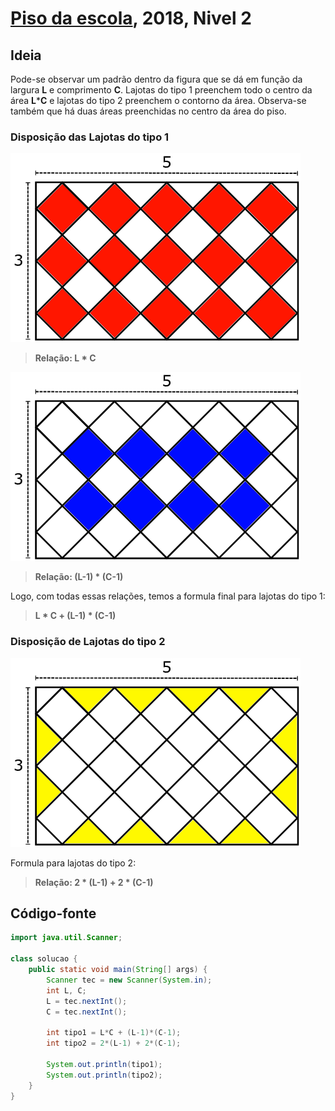 # [Piso da escola](https://olimpiada.ic.unicamp.br/pratique/p2/2018/f1/piso/), 2018, Nivel 2

## Ideia

Pode-se observar um padrão dentro da figura que se dá em função da largura **L** e comprimento **C**.
Lajotas do tipo 1 preenchem todo o centro da área **L*****C** e lajotas do tipo 2 preenchem o contorno da área. Observa-se também que há duas áreas preenchidas no centro da área do piso.

### Disposição das Lajotas do tipo 1
![](https://github.com/alequisk/resolucoes-obi/blob/master/imgs/piso-r.png?raw=true)

> __Relação: L * C__

![](https://github.com/alequisk/resolucoes-obi/blob/master/imgs/piso-b.png?raw=true)

> __Relação: (L-1) * (C-1)__

Logo, com todas essas relações, temos a formula final para lajotas do tipo 1:
> __L * C + (L-1) * (C-1)__

### Disposição de Lajotas do tipo 2

![](https://github.com/alequisk/resolucoes-obi/blob/master/imgs/piso-y.png?raw=true)

Formula para lajotas do tipo 2:
> __Relação: 2 * (L-1) + 2 * (C-1)__

## Código-fonte

```java
import java.util.Scanner;

class solucao {
    public static void main(String[] args) {
        Scanner tec = new Scanner(System.in);
        int L, C;
        L = tec.nextInt();
        C = tec.nextInt();

        int tipo1 = L*C + (L-1)*(C-1);
        int tipo2 = 2*(L-1) + 2*(C-1);

        System.out.println(tipo1);
        System.out.println(tipo2);
    }
}
```